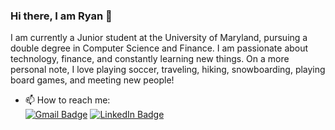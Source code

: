 ### Hi there, I am Ryan 👋

<!--
**rdabbs88/rdabbs88** is a ✨ _special_ ✨ repository because its `README.md` (this file) appears on your GitHub profile.
Here are some ideas to get you started:
-->

I am currently a Junior student at the University of Maryland, pursuing a double degree in Computer Science and Finance. I am passionate
about technology, finance, and constantly learning new things. On a more personal note, I love playing soccer, traveling, hiking,
snowboarding, playing board games, and meeting new people!

- 📫 How to reach me: <br>
[![Gmail Badge](https://img.shields.io/badge/Gmail-D14836?style=for-the-badge&logo=gmail&logoColor=white)](mailto:ryandabbs88@gmail.com)
[![LinkedIn Badge](https://img.shields.io/badge/LinkedIn-0077B5?style=for-the-badge&logo=linkedin&logoColor=white)](https://www.linkedin.com/in/ryan-dabbs/)

<!--
- 🔭 I’m currently working on ...
- 🌱 I’m currently learning ...
- 👯 I’m looking to collaborate on ...
- 🤔 I’m looking for help with ...
- 💬 Ask me about ...
- 📫 How to reach me: ...
- 😄 Pronouns: ...
- ⚡ Fun fact: ...
-->
